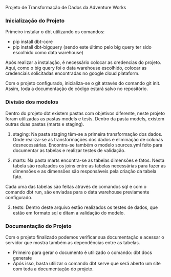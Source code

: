 Projeto de Transformação de Dados da Adventure Works

### Inicialização do Projeto

Primeiro instalar o dbt utilizando os comandos:
- pip install dbt-core
- pip install dbt-bigquery (sendo este último pelo big query ter sido escolhido como data warehouse)

Após realizar a instalação, é necessário colocar as credencias do projeto. Aqui, como o big query foi o data warehouse escolhido, colocar as credenciais solicitadas encontradas no google cloud plataform. 

Com o projeto configurado, inicializa-se o git através do comando git init. Assim, toda a documentação de código estará salvo no repositório.


### Divisão dos modelos
Dentro do projeto dbt existem pastas com objetivos diferente, neste projeto foram utilizadas as pastas models e tests. Dentro da pasta models, existem outras duas pastas (marts e staging). 

1) staging:
Na pasta staging têm-se a primeira transformação dos dados. Onde realiza-se as transformações dos dados e eliminação de colunas desnecessárias. Encontra-se também o modelo sources.yml feito para documentar as tabelas e realizar testes de validação. 

2) marts:
Na pasta marts encontra-se as tabelas dimensões e fatos. Nesta tabela são realizados os joins entre as tabelas necessárias para fazer as dimensões e as dimensões são responsáveis pela criação da tabela fato. 

Cada uma das tabelas são feitas através de comandos sql e com o comando dbt run, são enviadas para o data warehouse previamente configurado. 

3) tests: 
Dentro deste arquivo estão realizados os testes de dados, que estão em formato sql e ditam a validação do modelo. 

### Documentação do Projeto
Com o projeto finalizado podemos verificar sua documentação e acessar o servidor que mostra também as dependências entre as tabelas. 
- Primeiro para gerar o documento é utilizado o comando: dbt docs generate
- Após isso, basta utilizar o comando dbt serve que será aberto um site com toda a documentação do projeto. 